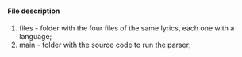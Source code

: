 #### File description
1. files - folder with the four files of the same lyrics, each one with a language;
1. main - folder with the source code to run the parser;